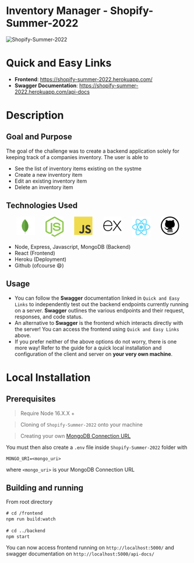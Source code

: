 # Inventory Manager - Shopify-Summer-2022

![Shopify-Summer-2022](https://socialify.git.ci/AryPat/Shopify-Summer-2022/image?font=Raleway&language=1&logo=https%3A%2F%2Fwebimages.mongodb.com%2F_com_assets%2Fcms%2Fkuyjf3vea2hg34taa-horizontal_default_slate_blue.svg%3Fauto%3Dformat%25252Ccompress&name=1&owner=1&pattern=Brick%20Wall&theme=Light)

# Quick and Easy Links 
- **Frontend**: https://shopify-summer-2022.herokuapp.com/
- **Swagger Documentation**: https://shopify-summer-2022.herokuapp.com/api-docs 

# Description
## Goal and Purpose
The goal of the challenge was to create a backend application solely for keeping track of a companies inventory. The user is able to 
- See the list of inventory items existing on the systme 
- Create a new inventory item 
- Edit an existing inventory item 
- Delete an inventory item

## Technologies Used 
<div style="display:flex;flex-direction:row;width:100%;justify-content:space-evenly;align-items:space-evenly">
    <a href="https://www.mongodb.com/" target="blank"><img src="frontend/assets/mongo.svg" alt="Logo" width=50/></a>
    <a href="https://nodejs.org/en/" target="blank"><img src="frontend/assets/n.svg" alt="Logo" width=50/></a>
    <a href="https://www.javascript.com/" target="blank"><img src="frontend/assets/java.svg" alt="Logo" width=50/></a>
    <a href="https://expressjs.com/" target="blank"><img src="frontend/assets/ex.svg" alt="Logo" width=50/></a>
    <a href="https://github.com/" target="blank"><img src="frontend/assets/react.svg" alt="Logo" width=50/></a>
    <a href="https://github.com/" target="blank"><img src="frontend/assets/Github.svg" alt="Logo" width=50/></a>
</div>

- Node, Express, Javascript, MongoDB (Backend)
- React (Frontend)
- Heroku (Deployment)
- Github (ofcourse :smile:)

## Usage
- You can follow the **Swagger** documentation linked in `Quick and Easy Links` to independently test out the backend endpoints currently running on a server. **Swagger**  outlines the various endpoints and their request, responses, and code status.
- An alternative to **Swagger** is the frontend which interacts directly with the server! You can access the frontend using `Quick and Easy Links` above.
- If you prefer neither of the above options do not worry, there is one more way! Refer to the guide for a quick local installation and configuration of the client and server on **your very own machine**.

# Local Installation

## Prerequisites
> Require Node 16.X.X + 

> Cloning of `Shopify-Summer-2022` onto your machine 

> Creating your own [MongoDB Connection URL](https://docs.mongodb.com/manual/reference/connection-string/)

You must then also create a `.env` file inside `Shopify-Summer-2022` folder with
```
MONGO_URI=<mongo_uri> 
```
where `<mongo_uri>` is your MongoDB Connection URL

## Building and running
From root directory

```
# cd /frontend
npm run build:watch

# cd ../backend 
npm start
```

You can now access frontend running on `http://localhost:5000/` and swagger documentation on `http://localhost:5000/api-docs/`
